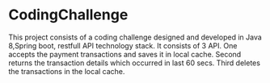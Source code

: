# CodingChallenge
This project consists of a coding challenge designed and developed in Java 8,Spring boot, restfull API technology stack. It consists of 3 API. One accepts the payment transactions and saves it in local cache. Second returns the transaction details which occurred in last 60 secs. Third deletes the transactions in the local cache.
